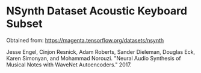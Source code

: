 # NSynth Dataset Acoustic Keyboard Subset

Obtained from: https://magenta.tensorflow.org/datasets/nsynth

Jesse Engel, Cinjon Resnick, Adam Roberts, Sander Dieleman, Douglas Eck,
  Karen Simonyan, and Mohammad Norouzi. "Neural Audio Synthesis of Musical Notes
  with WaveNet Autoencoders." 2017.
